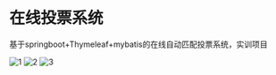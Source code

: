 # 在线投票系统
基于springboot+Thymeleaf+mybatis的在线自动匹配投票系统，实训项目

![1](https://github.com/2254649642/vote--/assets/70480861/1cbd829e-855d-4e4e-8e34-a7c44fa11c79)
![2](https://github.com/2254649642/vote--/assets/70480861/a42bc88c-b7ed-4998-b1da-fc88dc6c7293)
![3](https://github.com/2254649642/vote--/assets/70480861/20619b3d-8fa3-4ddc-ac6d-82d887d08b06)


